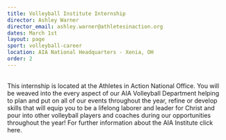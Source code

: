 ```yaml
---
title: Volleyball Institute Internship
director: Ashley Warner
director_email: ashley.warner@athletesinaction.org
dates: March 1st
layout: page
sport: volleyball-career
location: AIA National Headquarters - Xenia, OH
order: 2
---
```

<br />This internship is located at the Athletes in Action National Office. You will be weaved into the every aspect of our AIA Volleyball Department helping to plan and put on all of our events throughout the year, refine or develop skills that will equip you to be a lifelong laborer and leader for Christ and pour into other volleyball players and coaches during our opportunities throughout the year! For further information about the AIA Institute click here.